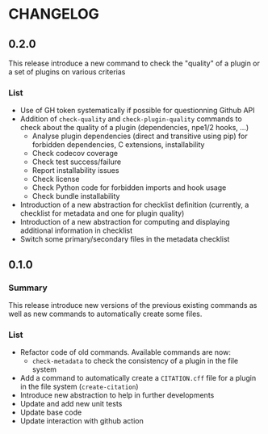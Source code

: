 # CHANGELOG

## 0.2.0

This release introduce a new command to check the "quality" of a plugin or a set of plugins on various criterias

### List

* Use of GH token systematically if possible for questionning Github API
* Addition of `check-quality` and `check-plugin-quality` commands to check about the quality of a plugin (dependencies, npe1/2 hooks, ...)
    * Analyse plugin dependencies (direct and transitive using pip) for forbidden dependencies, C extensions, installability
    * Check codecov coverage
    * Check test success/failure
    * Report installability issues
    * Check license
    * Check Python code for forbidden imports and hook usage
    * Check bundle installability
* Introduction of a new abstraction for checklist definition (currently, a checklist for metadata and one for plugin quality)
* Introduction of a new abstraction for computing and displaying additional information in checklist
* Switch some primary/secondary files in the metadata checklist


## 0.1.0

### Summary

This release introduce new versions of the previous existing commands as well as new commands to automatically create some files.

### List

* Refactor code of old commands. Available commands are now:
    * `check-metadata` to check the consistency of a plugin in the file system
* Add a command to automatically create a `CITATION.cff` file for a plugin in the file system (`create-citation`)
* Introduce new abstraction to help in further developments
* Update and add new unit tests
* Update base code
* Update interaction with github action
